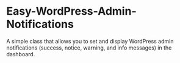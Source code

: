 # Easy-WordPress-Admin-Notifications
A simple class that allows you to set and display WordPress admin notifications (success, notice, warning, and info messages) in the dashboard.
